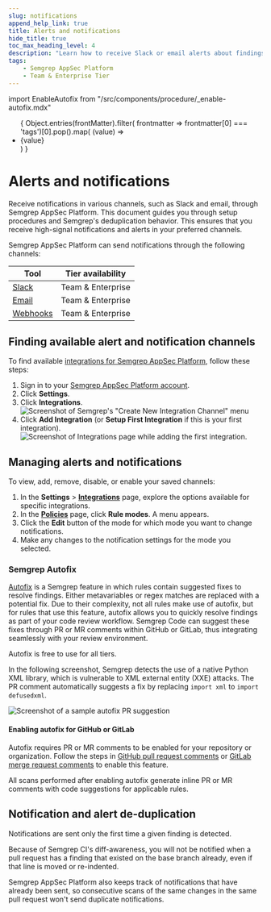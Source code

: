 ```yaml
---
slug: notifications
append_help_link: true
title: Alerts and notifications
hide_title: true
toc_max_heading_level: 4
description: "Learn how to receive Slack or email alerts about findings and failures, how to receive merge or pull request comments in your CI/CD pipeline, or how to integrate using webhooks."
tags:
    - Semgrep AppSec Platform
    - Team & Enterprise Tier
---
```



import EnableAutofix from "/src/components/procedure/_enable-autofix.mdx"

<ul id="tag__badge-list">
{
Object.entries(frontMatter).filter(
    frontmatter => frontmatter[0] === 'tags')[0].pop().map(
    (value) => <li class='tag__badge-item'>{value}</li> )
}
</ul>

# Alerts and notifications

Receive notifications in various channels, such as Slack and email, through Semgrep AppSec Platform. This document guides you through setup procedures and Semgrep's deduplication behavior. This ensures that you receive high-signal notifications and alerts in your preferred channels.

Semgrep AppSec Platform can send notifications through the following channels:

| Tool                               | Tier availability |
| ----                               | ----------------  |
| [Slack](/semgrep-appsec-platform/slack-notifications)                             | Team & Enterprise  |
| [Email](/semgrep-appsec-platform/email-notifications)                             | Team & Enterprise  |
| [Webhooks](/semgrep-appsec-platform/webhooks)                           | Team & Enterprise   |

## Finding available alert and notification channels

To find available [integrations for Semgrep AppSec Platform](https://semgrep.dev/orgs/-/settings/integrations), follow these steps:

1. Sign in to your [Semgrep AppSec Platform account](https://semgrep.dev/).
2. Click **Settings**.
3. Click **Integrations**.
    ![Screenshot of Semgrep's "Create New Integration Channel" menu](/img/integration-firstview.png)
4. Click **Add Integration** (or **Setup First Integration** if this is your first integration).
    ![Screenshot of Integrations page while adding the first integration.](/img/integrations.png)<br />

## Managing alerts and notifications

To view, add, remove, disable, or enable your saved channels:

1. In the **Settings** > **[Integrations](https://semgrep.dev/orgs/-/settings/integrations)** page, explore the options available for specific integrations.
2. In the **[Policies](https://semgrep.dev/orgs/-/policies)** page, click **Rule modes**. A menu appears.
3. Click the **Edit** button of the mode for which mode you want to change notifications.
4. Make any changes to the notification settings for the mode you selected.

### Semgrep Autofix

[Autofix](/writing-rules/autofix) is a Semgrep feature in which rules contain suggested fixes to resolve findings. Either metavariables or regex matches are replaced with a potential fix. Due to their complexity, not all rules make use of autofix, but for rules that use this feature, autofix allows you to quickly resolve findings as part of your code review workflow. Semgrep Code can suggest these fixes through PR or MR comments within GitHub or GitLab, thus integrating seamlessly with your review environment.

Autofix is free to use for all tiers.

In the following screenshot, Semgrep detects the use of a native Python XML library, which is vulnerable to XML external entity (XXE) attacks. The PR comment automatically suggests a fix by replacing `import xml` to `import defusedxml`.

![Screenshot of a sample autofix PR suggestion](/img/notifications-github-suggestions.png)

#### Enabling autofix for GitHub or GitLab

Autofix requires PR or MR comments to be enabled for your repository or organization. Follow the steps in [GitHub pull request comments](/semgrep-appsec-platform/github-pr-comments) or [GitLab merge request comments](/semgrep-appsec-platform/gitlab-mr-comments) to enable this feature.

<EnableAutofix />

All scans performed after enabling autofix generate inline PR or MR comments with code suggestions for applicable rules.

## Notification and alert de-duplication

Notifications are sent only the first time a given finding is detected.

Because of Semgrep CI's diff-awareness, you will not be notified
when a pull request has a finding that existed on the base branch already,
even if that line is moved or re-indented.

Semgrep AppSec Platform also keeps track of notifications that have already been sent,
so consecutive scans of the same changes in the same pull request
won't send duplicate notifications.

